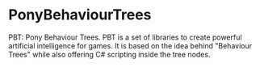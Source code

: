PonyBehaviourTrees
==================

PBT: Pony Behaviour Trees. PBT is a set of libraries to create powerful artificial intelligence for games. It is based on the idea behind "Behaviour Trees" while also offering C# scripting inside the tree nodes.
